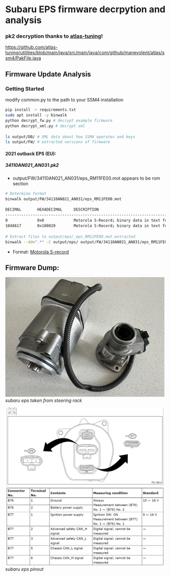 # Subaru EPS firmware decrpytion and analysis

### pk2 decryption thanks to [atlas-tuning](https://github.com/atlas-tuning)!
https://github.com/atlas-tuning/utilities/blob/main/java/src/main/java/com/github/manevolent/atlas/ssm4/PakFile.java


## Firmware Update Analysis
### Getting Started
modify common.py to the path to your SSM4 installation

```bash
pip install -r requirements.txt
sudo apt install -y binwalk
python decrypt_fw.py # decrypt example firmware
python decrypt_xml.py # decrypt xml

ls output/DB/ # XML data about how SSM4 operates and keys
ls output/FW/ # extracted versions of firmware
```

#### 2021 outback EPS (EU):

##### 34110AN021_AN031.pk2
- output/FW/34110AN021_AN031/eps_RM11FE00.mot appears to be rom section

```bash
# Determine format
binwalk output/FW/34110AN021_AN031/eps_RM11FE00.mot

DECIMAL       HEXADECIMAL     DESCRIPTION
--------------------------------------------------------------------------------
0             0x0             Motorola S-Record; binary data in text format, record type: data (32-bit)
1048617       0x100029        Motorola S-Record; binary data in text format, record type: data (32-bit)

# Extract files to output/eps/_eps_RM11FE00.mot.extracted
binwalk --dd=".*" -C output/eps/ output/FW/34110AN021_AN031/eps_RM11FE00.mot
```

- Format: [Motorola S-record](https://en.wikipedia.org/wiki/SREC_(file_format))

## Firmware Dump:
<img src="docs/eps.jpg" width="500em"/><br/>
*subaru eps taken from steering rack*

<img src="docs/pinout.png" width="500em"/><br/>
*subaru eps pinout*

